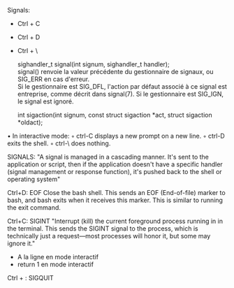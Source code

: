 Signals:
- Ctrl + C
- Ctrl + D
- Ctrl + \

	sighandler_t signal(int signum, sighandler_t handler);  
signal() renvoie la valeur précédente du gestionnaire de signaux, ou SIG_ERR en cas d'erreur.  
Si le gestionnaire est SIG_DFL, l'action par défaut associé à ce signal est entreprise, comme décrit dans signal(7).
Si le gestionnaire est SIG_IGN, le signal est ignoré.


	int sigaction(int signum, const struct sigaction *act,
              struct sigaction *oldact);



• In interactive mode:
◦ ctrl-C displays a new prompt on a new line.
◦ ctrl-D exits the shell.
◦ ctrl-\ does nothing.



SIGNALS:
"A signal is managed in a cascading manner. It's sent to the application or script, then if the application doesn't have a specific handler (signal management or response function), it's pushed back to the shell or operating system"

Ctrl+D: EOF
Close the bash shell. This sends an EOF (End-of-file) marker to bash, and bash exits when it receives this marker. This is similar to running the exit command.

Ctrl+C: SIGINT
"Interrupt (kill) the current foreground process running in in the terminal. This sends the SIGINT signal to the process, which is technically just a request—most processes will honor it, but some may ignore it."
- A la ligne en mode interactif
- return 1 en mode interactif


Ctrl + \: SIGQUIT
